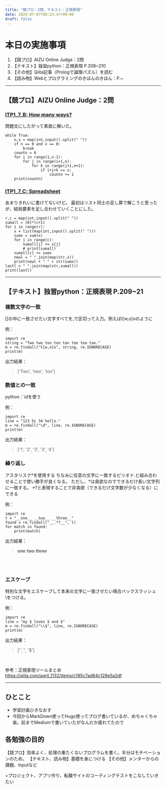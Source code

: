```yaml
---
title: "競プロ：2問、テキスト：正規表現"
date: 2020-07-07T00:23:47+09:00
draft: false
---
```


# 本日の実施事項

1. 【競プロ】AIZU Online Judge：2問
2. 【テキスト】独習python：正規表現 P.208~210
3. 【その他】Qiita記事（Prologで論理パズル）を読む
4. 【読み物】Webとプログラミングのきほんのきほん：P.~

***

## 【競プロ】AIZU Online Judge：2問
### [ITP1_7_B:   How many ways?](http://judge.u-aizu.ac.jp/onlinejudge/description.jsp?id=ITP1_7_B)

問題文にしたがって素直に解いた。

```python:title
while True:
    n,x = map(int,input().split(" "))
    if n == 0 and x == 0:
        break
    countn = 0
    for i in range(1,n-1):
        for j in range(i+1,n):
            for k in range(j+1,n+1):
                if i+j+k == x:
                    countn += 1
    print(countn)
```
### [ITP1_7_C: Spreadsheet](http://judge.u-aizu.ac.jp/onlinejudge/description.jsp?id=ITP1_7_C)

あまりきれいに書けてないけど。
最初はリスト同士の足し算で解こうと思ったが、結局要素を足し合わせていくことにした。

```python:title
r,c = map(int,input().split(" "))
sumall = [0]*(c+1)
for i in range(r):
    x = list(map(int,input().split(" ")))
    sumx = sum(x)
    for j in range(c):
        sumall[j] += x[j]
        # print(sumall)
    sumall[c] += sumx
    newl = " ".join(map(str,x))
    print(newl + " " + str(sumx))
lastl = " ".join(map(str,sumall))
print(lastl)
```

***
## 【テキスト】独習python：正規表現 P.209~21

### 複数文字の一致

\[]の中に一致させたい文字すべてを,で区切って入力。例えばt[w,o]oのように

例：

```python:
import re
string = "Two two too ton tan tee tea tao."
m = re.findall("t[w,o]o", string, re.IGNORECASE)
print(m)
```

出力結果：
> ['Two', 'two', 'too']

### 数値との一致

python：\dを使う

例：

```python:
import re
line = "123 hi 34 hello."
m = re.findall("\d", line, re.IGNORECASE)
print(m)
```

出力結果：

> ['1', '2', '3', '3', '4']

### 繰り返し

アスタリスク\*を使用する
ちなみに任意の文字に一致するピリオド.と組み合わせることで使い勝手が良くなる。
ただし、\*は貪欲なのでできるだけ長い文字列に一致する。
\*?と表現することで非貪欲（できるだけ文字数が少なくなる）にできる

例：

```python:
import re
t = "__one__ __two__ __three__"
found = re.findall("__.*?__", t)
for match in found:
    print(match)
```

出力結果：

> __one__
> __two__
> __three__

<br>
<br>


### エスケープ

特別な文字をエスケープして本来の文字に一致させたい場合バックスラッシュ\をつける。

例：

```python:
import re
line = "my $ loves $ and $"
m = re.findall("\\$", line, re.IGNORECASE)
print(m)
```

出力結果：

> ['$', '$', '$']

<br>

参考：正規表現ツールまとめ
https://qiita.com/aqril_1132/items/c185c7ad84c129e5a2df

***

## ひとこと

* 学習計画ひきなおす
* 今回からMarkDown使ってHugo使ってブログ書いているが、めちゃくちゃ楽。前までMediumで書いていたがなんだか疲れてたので

## 各勉強の目的

【競プロ】効率よく、処理の重たくないプログラムを書く。半分はモチベーションのため。
【テキスト、読み物】基礎を身につける
【その他】メンターからの課題、Inputなど

+プロジェクト、アプリ作り、転職サイトのコーディングテストをこなしていきたい
